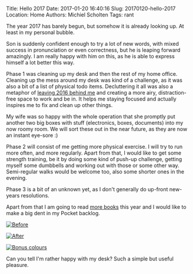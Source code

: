 Title: Hello 2017
Date: 2017-01-20 16:40:16
Slug: 20170120-hello-2017
Location: Home
Authors: Michiel Scholten
Tags: rant

The year 2017 has barely begun, but somehow it is already looking up. At least in my personal bubble.

Son is suddenly confident enough to try a lot of new words, with mixed success in pronunciation or even correctness, but he is leaping forward amazingly. I am really happy with him on this, as he is able to express himself a lot better this way.

Phase 1 was cleaning up my desk and then the rest of my home office. Cleaning up the mess around my desk was kind of a challenge, as it was also a bit of a list of physical todo items. Decluttering it all was also a metaphor of [leaving 2016 behind me](//dammit.nl/p/967) and creating a more airy, distraction-free space to work and be in. It helps me staying focused and actually inspires me to fix and clean up other things.

My wife was so happy with the whole operation that she promptly put another two big boxes with stuff (electronics, boxes, documents) into my now roomy room. We will sort these out in the near future, as they are now an instant eye-sore :)

Phase 2 will consist of me getting more physical exercise. I will try to run more often, and more regularly. Apart from that, I would like to get some strength training, be it by doing some kind of push-up challenge, getting myself some dumbbells and working out with those or some other way. Semi-regular walks would be welcome too, also some shorter ones in the evening.

Phase 3 is a bit of an unknown yet, as I don't generally do up-front new-years resolutions.

Apart from that I am going to read [more books](https://www.goodreads.com/review/list/17198769-michiel-scholten) this year and I would like to make a big dent in my Pocket backlog.

[![Before](https://shuttereye.org/images/f6/f6d9c8cac985a4e9_2000-2000.jpg)](https://shuttereye.org/home/tech/desk/IMG_20170104_142747-01.jpeg/view/)

[![After](https://shuttereye.org/images/29/29293193d3918e66_2000-2000.jpg)](https://shuttereye.org/home/tech/desk/IMG_20170115_111543.jpg/view/)

[![Bonus colours](https://shuttereye.org/images/32/32320eccd1910d60_2000-2000.jpg)](https://shuttereye.org/home/tech/desk/IMG_20170114_203623.jpg/view/)

Can you tell I'm rather happy with my desk? Such a simple but useful pleasure.